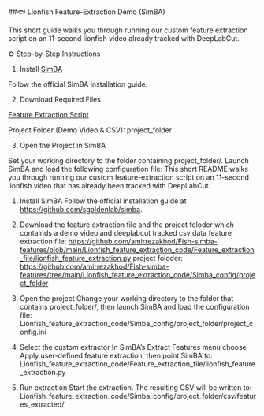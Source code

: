 ##🐟 Lionfish Feature-Extraction Demo (SimBA)

This short guide walks you through running our custom feature extraction script on an 11-second lionfish video already tracked with DeepLabCut.

⚙️ Step-by-Step Instructions

1. Install [SimBA](https://github.com/sgoldenlab/simba/tree/master)

Follow the official SimBA installation guide.

2. Download Required Files

[Feature Extraction Script](Lionfish_feature_extraction_code/Feature_extraction_file)

Project Folder (Demo Video & CSV): project_folder

3. Open the Project in SimBA

Set your working directory to the folder containing project_folder/. Launch SimBA and load the following configuration file: 
This short README walks you through running our custom feature-extraction script on an 11-second lionfish video that has already been tracked with DeepLabCut.

1. Install SimBA
Follow the official installation guide at https://github.com/sgoldenlab/simba.

2. Download the feature extraction file and the project foloder which containds a demo video and deeplabcut tracked csv data
feature extraction file: https://github.com/amirrezakhod/Fish-simba-features/blob/main/Lionfish_feature_extraction_code/Feature_extraction_file/lionfish_feature_extraction.py
project foloder:  https://github.com/amirrezakhod/Fish-simba-features/tree/main/Lionfish_feature_extraction_code/Simba_config/project_folder

3.  Open the project
Change your working directory to the folder that contains project_folder/, then launch SimBA and load the configuration file:
Lionfish_feature_extraction_code/Simba_config/project_folder/project_config.ini

4. Select the custom extractor
In SimBA’s Extract Features menu choose Apply user-defined feature extraction, then point SimBA to:
Lionfish_feature_extraction_code/Feature_extraction_file/lionfish_feature_extraction.py

5. Run extraction
Start the extraction. The resulting CSV will be written to:
Lionfish_feature_extraction_code/Simba_config/project_folder/csv/features_extracted/
